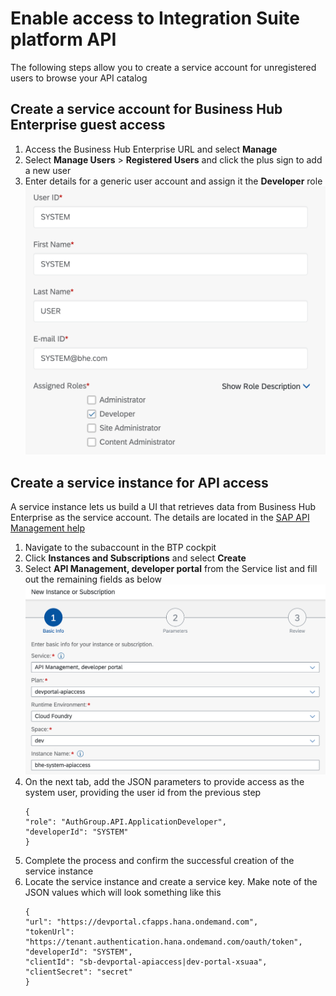 # Enable access to Integration Suite platform API
The following steps allow you to create a service account for unregistered users to browse your API catalog

## Create a service account for Business Hub Enterprise guest access

  1. Access the Business Hub Enterprise URL and select **Manage**
  2. Select **Manage Users** > **Registered Users** and click the plus sign to add a new user
  3. Enter details for a generic user account and assign it the **Developer** role
     ![System user details](img/SystemAccount.png)

## Create a service instance for API access
A service instance lets us build a UI that retrieves data from Business Hub Enterprise as the service account. The details are located in the [SAP API Management help](https://help.sap.com/docs/SAP_CLOUD_PLATFORM_API_MANAGEMENT/66d066d903c2473f81ec33acfe2ccdb4/dabee6e347f645a6805ec5b29f5d578c.html?locale=en-US)

  1. Navigate to the subaccount in the BTP cockpit
  2. Click **Instances and Subscriptions** and select **Create**
  3. Select **API Management, developer portal** from the Service list and fill out the remaining fields as below
     ![Service instance details](img/BHE_ServiceInstance.png)
  4. On the next tab, add the JSON parameters to provide access as the system user, providing the user id from the previous step
      ```
      {
      "role": "AuthGroup.API.ApplicationDeveloper",
      "developerId": "SYSTEM"
      }
      ```
  5. Complete the process and confirm the successful creation of the service instance
  6. Locate the service instance and create a service key. Make note of the JSON values which will look something like this
      ```
      {
      "url": "https://devportal.cfapps.hana.ondemand.com",
      "tokenUrl": "https://tenant.authentication.hana.ondemand.com/oauth/token",
      "developerId": "SYSTEM",
      "clientId": "sb-devportal-apiaccess|dev-portal-xsuaa",
      "clientSecret": "secret"
      }
      ```